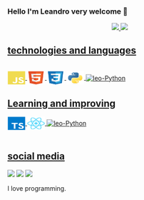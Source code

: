    <link rel="stylesheet" href="https://cdn.jsdelivr.net/gh/devicons/devicon@v2.15.1/devicon.min.css">      

### Hello I'm Leandro very welcome 👋



<div align="center">
  <a href="https://github.com/leandromacedo117">
  <img height="160em" src="https://github-readme-stats.vercel.app/api?username=leandromacedo117&show_icons=true&theme=merko"/>  <img height="160em" src="https://github-readme-stats.vercel.app/api/top-langs/?username=leandromacedo117&layout=compact&langs_count=7&theme=gotham"/>
</div>
 
## technologies and languages
<div style="display: inline_block"><br>
  <img align="center" alt="leo-Js" height="30" width="40" src="https://raw.githubusercontent.com/devicons/devicon/master/icons/javascript/javascript-plain.svg">
  <img align="center" alt="leo-HTML" height="30" width="40" src="https://raw.githubusercontent.com/devicons/devicon/master/icons/html5/html5-original.svg">
  <img align="center" alt="leo-CSS" height="30" width="40" src="https://raw.githubusercontent.com/devicons/devicon/master/icons/css3/css3-original.svg">
  <img align="center" alt="leo-Python" height="30" width="40" src="https://raw.githubusercontent.com/devicons/devicon/master/icons/python/python-original.svg">
    <img align="center" alt="leo-Python" height="30" width="40" src="https://cdn.jsdelivr.net/gh/devicons/devicon/icons/java/java-original.svg">
     

 
  
          

      
  
</div>
  
  ## Learning and improving
  <div style="display: inline_block">
  <img align="center" alt="leo-Ts" height="30" width="40" src="https://raw.githubusercontent.com/devicons/devicon/master/icons/typescript/typescript-plain.svg">
    <img align="center" alt="leo-React" height="30" width="40" src="https://raw.githubusercontent.com/devicons/devicon/master/icons/react/react-original.svg">
    <img align="center" alt="leo-Python" height="30" width="40" src="https://cdn.jsdelivr.net/gh/devicons/devicon/icons/php/php-plain.svg">
    

</div><br/>

  ## social media 
<div> 
  <a href="https://www.instagram.com/leandro__117/" target="_blank"><img src="https://img.shields.io/badge/-Instagram-%23E4405F?style=for-the-badge&logo=instagram&logoColor=white" target="_blank"></a> 
  <a href = "mailto:leeandromacedo117@gmail.com"><img src="https://img.shields.io/badge/-Gmail-%23333?style=for-the-badge&logo=gmail&logoColor=white" target="_blank"></a>
  <a href="https://www.linkedin.com/in/leandro-macedo-a16b67292/" target="_blank"><img src="https://img.shields.io/badge/-LinkedIn-%230077B5?style=for-the-badge&logo=linkedin&logoColor=white" target="_blank"></a> 
  
</div>

I love programming.

